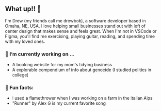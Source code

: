 ## What up!! 🤙
I'm Drew (my friends call me drewbob), a software developer based in Omaha, NE, USA.
I love helping small businesses stand out with left of center design that makes sense and feels great.
When I'm not in VSCode or Figma, you'll find me exercising, playing guitar, reading, and spending time with my loved ones.

### 🔭 I’m currently working on ...
- A booking website for my mom's tidying business
- A explorable compendium of info about genocide (I studied politics in college)

### 🚁 Fun facts:
- I used a flamethrower when I was working on a farm in the Italian Alps
- "Runner" by Alex G is my current favorite song



<!--
**drewbobO1/drewbobO1** is a ✨ _special_ ✨ repository because its `README.md` (this file) appears on your GitHub profile.

Here are some ideas to get you started:

- 🔭 I’m currently working on ...
- 🌱 I’m currently learning ...
- 👯 I’m looking to collaborate on ...
- 🤔 I’m looking for help with ...
- 💬 Ask me about ...
- 📫 How to reach me: ...

- ⚡ Fun fact: ...
-->
